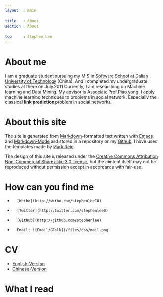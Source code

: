```yaml
---
layout  : main

title   : About
section : About

top 	: Stephen Lee	
---
```


# About me #

I am a graduate student pursuing my M.S in [Software
School](http:ssdut.dlut.edu.cn) at [Dalian University of
Technology](http://www.dlut.edu.cn) (China). 
And I completed my undergraduate studies at there on July 2011
Currently, I am researching on Machine learning and Data Mining. My
advisor is Associate Prof.[Piao
yong](http://ssdut.dlut.edu.cn/teachers/show.php?id=81). I apply
machine learning techniques to problems in social network. Especially the
classical **link prediction** problem in social networks.

# About this site #

The site is generated from
[Markdown](http://daringfireball.net/projects/markdown/)-formatted
text written with [Emacs](http://www.gnu.org/s/emacs/) and
[Markdown-Mode](http://jblevins.org/projects/markdown-mode/) and
stored in a repository on my
[Github](http://github.com/stephenLee/stephenlee.github.com). I have
used the templates made by [Mark Reid](http://mark.reid.name/).

The design of this site is released under the [Creative Commons
Attribution Non-Commercial Share alike 3.0
license](http://creativecommons.org/licenses/by-nc-sa/3.0/), but the
content itself may not be reproduced without permission except in
accordance with fair-use.

# How can you find me #

*       [Weibo](http://weibo.com/stephenlee10) 
*       [Twitter](http://twitter.com/stephenlee0)
*       [Github](http://github.com/stephenlee) 
*       Email: ![Email/GTalk](/files/css/mail.png)

# CV #
* [English-Version](https://github.com/stephenLee/CV/blob/master/english/cv_english.pdf?raw=true)
* [Chinese-Version](https://github.com/stephenLee/CV/blob/master/chinese/cv_chinese.pdf?raw=true)

# What I read #

<script type="text/javascript" src="http://www.douban.com/service/badge/specialstephen/?show=dolist&amp;n=12&amp;columns=6&amp;cat=book">
</script>

